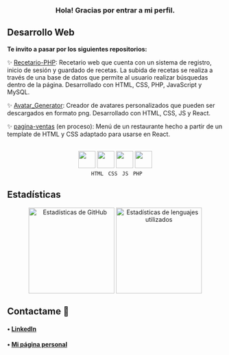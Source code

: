 <h3 align="center">Hola! Gracias por entrar a mi perfil.</h3>

## Desarrollo Web
<p><strong>Te invito a pasar por los siguientes repositorios:</strong></p>

:sparkles: [Recetario-PHP](https://github.com/MartinaFSA/Recetario-PHP): Recetario web que cuenta con un sistema de registro, inicio de sesión y guardado de recetas. La subida de recetas se realiza a través de una base de datos que permite al usuario realizar búsquedas dentro de la página. Desarrollado con HTML, CSS, PHP, JavaScript y MySQL.

:sparkles: [Avatar_Generator](https://github.com/MartinaFSA/Avatar_Generator): Creador de avatares personalizados que pueden ser descargados en formato png. Desarrollado con HTML, CSS, JS y React.

:sparkles: [pagina-ventas](https://github.com/MartinaFSA/pagina_ventas) (en proceso): Menú de un restaurante hecho a partir de un template de HTML y CSS adaptado para usarse en React.
 
<br>

<div align="center">
      <img align="bottom" width="40" src="https://github.com/MarikIshtar007/MarikIshtar007/blob/master/images/html.svg">
      <img width="40" src="https://github.com/MarikIshtar007/MarikIshtar007/blob/master/images/css.svg">
      <img width="40" src="https://github.com/MarikIshtar007/MarikIshtar007/blob/master/images/js.svg">
      <img width="40" src="https://github.com/MarikIshtar007/MarikIshtar007/blob/master/images/php.svg">
</div>

<div align="center"> 
      <code> HTML</code>
      <code > CSS</code>
      <code> JS</code>
      <code> PHP</code>
</div>

  
## Estadísticas
<div align="center">
    <img align="center" height="200" src="https://github-readme-stats.vercel.app/api?username=MartinaFSA&show_icons=true&theme=tokyonight&locale=es&custom_title=Estadísticas%20de%20GitHub&line_height=27" alt="Estadísticas de GitHub"/> <img  height="200" align="center" src="https://github-readme-stats.vercel.app/api/top-langs/?username=MartinaFSA&theme=tokyonight&locale=es&layout=compact" alt="Estadísticas de lenguajes utilizados"/>
 </div>
  

## Contactame :speech_balloon:

<h4> • <a href="https://www.linkedin.com/in/martina-fernandez-suarez-anzorena/">LinkedIn</a>
<h4> • <a href="https://martinafernandezsuarez.com.ar">Mi página personal</a>
